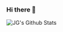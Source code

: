 ### Hi there 👋

<img align="center" src="https://github-readme-stats.vercel.app/api?username=xiangzhengfeng&show_icons=true" alt="JG's Github Stats" />

<!--
**xiangzhengfeng/xiangzhengfeng** is a ✨ _special_ ✨ repository because its `README.md` (this file) appears on your GitHub profile.

Here are some ideas to get you started:

- 🔭 I’m currently working on ...
- 🌱 I’m currently learning ...
- 👯 I’m looking to collaborate on ...
- 🤔 I’m looking for help with ...
- 💬 Ask me about ...
- 📫 How to reach me: ...
- 😄 Pronouns: ...
- ⚡ Fun fact: ...
-->
